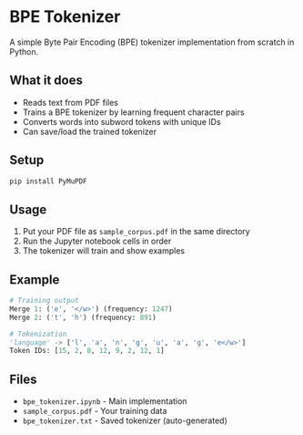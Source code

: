 # BPE Tokenizer

A simple Byte Pair Encoding (BPE) tokenizer implementation from scratch in Python.

## What it does

- Reads text from PDF files
- Trains a BPE tokenizer by learning frequent character pairs
- Converts words into subword tokens with unique IDs
- Can save/load the trained tokenizer

## Setup

```bash
pip install PyMuPDF
```

## Usage

1. Put your PDF file as `sample_corpus.pdf` in the same directory
2. Run the Jupyter notebook cells in order
3. The tokenizer will train and show examples

## Example

```python
# Training output
Merge 1: ('e', '</w>') (frequency: 1247)
Merge 2: ('t', 'h') (frequency: 891)

# Tokenization
'language' -> ['l', 'a', 'n', 'g', 'u', 'a', 'g', 'e</w>']
Token IDs: [15, 2, 8, 12, 9, 2, 12, 1]
```

## Files

- `bpe_tokenizer.ipynb` - Main implementation
- `sample_corpus.pdf` - Your training data
- `bpe_tokenizer.txt` - Saved tokenizer (auto-generated)
